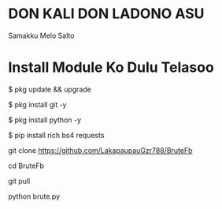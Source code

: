 # DON KALI DON LADONO ASU #
Samakku Melo Salto 

# Install Module Ko Dulu Telasoo #

$ pkg update && upgrade

$ pkg install git -y

$ pkg install python -y

$ pip install rich bs4 requests

git clone https://github.com/LakapaupauGzr788/BruteFb

cd BruteFb

git pull

python brute.py

